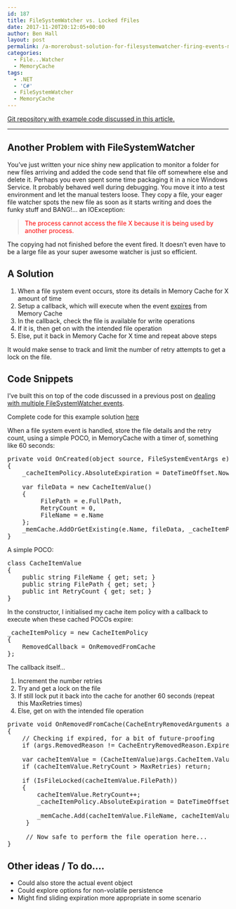 ```yaml
---
id: 187
title: FileSystemWatcher vs. Locked fFiles
date: 2017-11-20T20:12:05+00:00
author: Ben Hall
layout: post
permalink: /a-morerobust-solution-for-filesystemwatcher-firing-events-multiple-times/
categories:
  - File...Watcher
  - MemoryCache
tags:
  - .NET
  - 'C#'
  - FileSystemWatcher
  - MemoryCache
---
```

[Git repository with example code discussed in this article.](https://github.com/benbhall/FileSystemWatcherMemoryCache)

* * *

## Another Problem with FileSystemWatcher

You&#8217;ve just written your nice shiny new application to monitor a folder for new files arriving and added the code send that file off somewhere else and delete it. Perhaps you even spent some time packaging it in a nice Windows Service. It probably behaved well during debugging. You move it into a test environment and let the manual testers loose. They copy a file, your eager file watcher spots the new file as soon as it starts writing and does the funky stuff and BANG!&#8230; an IOException:

> <span style="color: #ff0000;">The process cannot access the file X because it is being used by another process.</span>

The copying had not finished before the event fired. It doesn&#8217;t even have to be a large file as your super awesome watcher is just so efficient.

## A Solution

  1. When a file system event occurs, store its details in Memory Cache for X amount of time
  2. Setup a callback, which will execute when the event <span style="text-decoration: underline;">expires</span> from Memory Cache
  3. In the callback, check the file is available for write operations
  4. If it is, then get on with the intended file operation
  5. Else, put it back in Memory Cache for X time and repeat above steps

It would make sense to track and limit the number of retry attempts to get a lock on the file.

## Code Snippets

I&#8217;ve built this on top of the code discussed in a previous post on [dealing with multiple FileSystemWatcher events](http://benhall.io/a-robust-solution-for-filesystemwatcher-firing-events-multiple-times/).

Complete code for this example solution [here](https://github.com/benbhall/FileSystemWatcherMemoryCache/blob/master/FileSystemWatcherMemoryCache/BlockDelayAndHandleFileLockExample.cs)

When a file system event is handled, store the file details and the retry count, using a simple POCO, in MemoryCache with a timer of, something like 60 seconds:

<pre class="lang:c decode:true">private void OnCreated(object source, FileSystemEventArgs e)
{
    _cacheItemPolicy.AbsoluteExpiration = DateTimeOffset.Now.AddSeconds(CacheTimeSeconds);

    var fileData = new CacheItemValue()
    {
         FilePath = e.FullPath,
         RetryCount = 0,
         FileName = e.Name
    };
    _memCache.AddOrGetExisting(e.Name, fileData, _cacheItemPolicy);
}</pre>

A simple POCO:

<pre class="lang:c# decode:true">class CacheItemValue
{
    public string FileName { get; set; }
    public string FilePath { get; set; }
    public int RetryCount { get; set; }
}</pre>

In the constructor, I initialised my cache item policy with a callback to execute when these cached POCOs expire:

<pre class="lang:c# decode:true">_cacheItemPolicy = new CacheItemPolicy
{
    RemovedCallback = OnRemovedFromCache
};</pre>

The callback itself&#8230;

  1. Increment the number retries
  2. Try and get a lock on the file
  3. If still lock put it back into the cache for another 60 seconds (repeat this MaxRetries times)
  4. Else, get on with the intended file operation

<pre class="lang:c decode:true">private void OnRemovedFromCache(CacheEntryRemovedArguments args)
{
    // Checking if expired, for a bit of future-proofing
    if (args.RemovedReason != CacheEntryRemovedReason.Expired) return;

    var cacheItemValue = (CacheItemValue)args.CacheItem.Value;
    if (cacheItemValue.RetryCount &gt; MaxRetries) return;

    if (IsFileLocked(cacheItemValue.FilePath))
    {
        cacheItemValue.RetryCount++;
        _cacheItemPolicy.AbsoluteExpiration = DateTimeOffset.Now.AddSeconds(CacheTimeSeconds);
              
        _memCache.Add(cacheItemValue.FileName, cacheItemValue, _cacheItemPolicy); 
     }

     // Now safe to perform the file operation here...
}</pre>

## Other ideas / To do&#8230;.

  * Could also store the actual event object
  * Could explore options for non-volatile persistence
  * Might find sliding expiration more appropriate in some scenario

<a href="http://benhall.io/" rel="tag" style="display:none">CodeProject</a>